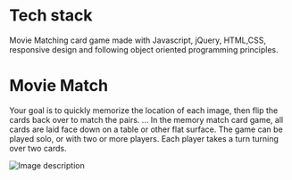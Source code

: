 # Tech stack
Movie Matching card game made with Javascript, jQuery, HTML,CSS, responsive design and following object oriented programming principles.

# Movie Match
Your goal is to quickly memorize the location of each image, then flip the cards back over to match the pairs. ... In the memory match card game, all cards are laid face down on a table or other flat surface. The game can be played solo, or with two or more players. Each player takes a turn turning over two cards.





![Image description](readme-pic.gif )
